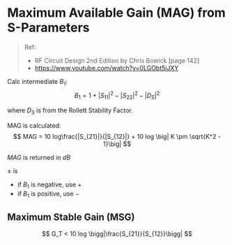 # Maximum Available Gain (MAG) from S-Parameters

> Ref:
> * RF Circuit Design 2nd Edition by Chris Bowick [page 142]
> * https://www.youtube.com/watch?v=0LGObt5iJXY

Calc intermediate $B_1$:
$$
B_1 = 1 + |S_{11}|^2 - |S_{22}|^2 - |D_S|^2
$$

where $D_S$ is from the Rollett Stability Factor.

MAG is calculated:
$$
MAG = 10 log\frac{|S_{21}|}{|S_{12}|} + 10 log \big| K \pm \sqrt{K^2 - 1}\big|
$$

$MAG$ is returned in $dB$

$\pm$ is
* if $B_1$ is negative, use $+$
* if $B_1$ is positive, use $-$

## Maximum Stable Gain (MSG)

$$
G_T < 10 log \bigg|\frac{S_{21}}{S_{12}}\bigg|
$$